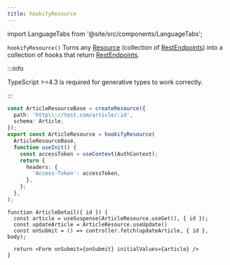 ```yaml
---
title: hookifyResource
---
```


<head>
  <title>hookifyResource() - Collection of CRUD hook Endpoints</title>
</head>

import LanguageTabs from '@site/src/components/LanguageTabs';

`hookifyResource()` Turns any [Resource](./createResource.md) (collection of [RestEndpoints](./RestEndpoint.md)) into a collection
of hooks that return [RestEndpoints](./RestEndpoint.md).

:::info

TypeScript >=4.3 is required for generative types to work correctly.

:::

```ts title="api/ArticleResource.tsx"
const ArticleResourceBase = createResource({
  path: 'http\\://test.com/article/:id',
  schema: Article,
});
export const ArticleResource = hookifyResource(
  ArticleResourceBase,
  function useInit() {
    const accessToken = useContext(AuthContext);
    return {
      headers: {
        'Access-Token': accessToken,
      },
    };
  },
);
```

```tsx title="ArticleDetail.tsx"
function ArticleDetail({ id }) {
  const article = useSuspense(ArticleResource.useGet(), { id });
  const updateArticle = ArticleResource.useUpdate()
  const onSubmit = () => controller.fetch(updateArticle, { id }, body);

  return <Form onSubmit={onSubmit} initialValues={article} />
}
```
